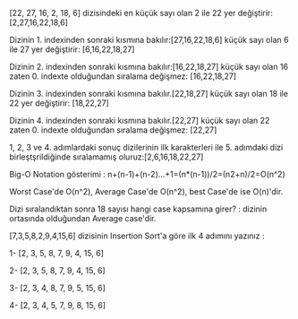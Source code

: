 [22, 27, 16, 2, 18, 6] dizisindeki en küçük sayı olan 2 ile 22 yer değiştirir: [2,27,16,22,18,6]

Dizinin 1. indexinden sonraki kısmına bakılır:[27,16,22,18,6] küçük sayı olan 6 ile 27 yer değiştirir: [6,16,22,18,27]

Dizinin 2. indexinden sonraki kısmına bakılır:[16,22,18,27] küçük sayı olan 16 zaten 0. indexte olduğundan sıralama değişmez: [16,22,18,27]

Dizinin 3. indexinden sonraki kısmına bakılır.[22,18,27] küçük sayı olan 18 ile 22 yer değiştirir: [18,22,27]

Dizinin 4. indexinden sonraki kısmına bakılır.[22,27] küçük sayı olan 22 zaten 0. indexte olduğundan sıralama değişmez: [22,27]

1, 2, 3 ve 4. adımlardaki sonuç dizilerinin ilk karakterleri ile 5. adımdaki dizi birleştşrildiğinde sıralamamış oluruz:[2,6,16,18,22,27]

Big-O Notation gösterimi : n+(n-1)+(n-2)...+1=(n*(n-1))/2=(n2+n)/2=O(n^2)

Worst Case'de O(n^2), Average Case'de O(n^2), best Case'de ise O(n)'dir.

Dizi sıralandıktan sonra 18 sayısı hangi case kapsamına girer? : dizinin ortasında olduğundan Average case'dir.

[7,3,5,8,2,9,4,15,6] dizisinin Insertion Sort'a göre ilk 4 adımını yazınız :

1- [2, 3, 5, 8, 7, 9, 4, 15, 6]

2- [2, 3, 5, 8, 7, 9, 4, 15, 6]

3- [2, 3, 4, 8, 7, 9, 5, 15, 6]

4- [2, 3, 4, 5, 7, 9, 8, 15, 6]
